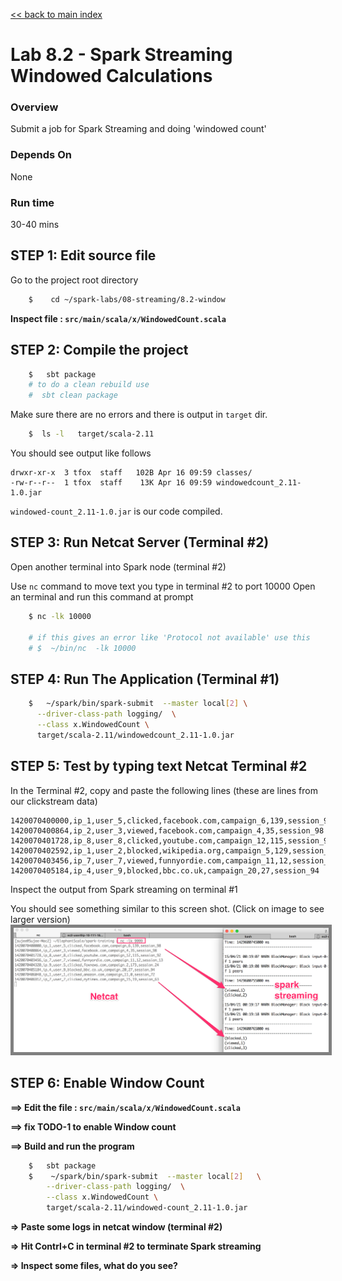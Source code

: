 <link rel='stylesheet' href='../../assets/css/main.css'/>

[<< back to main index](../../README.md)

# Lab 8.2 - Spark Streaming Windowed Calculations

### Overview
Submit a job for Spark Streaming and doing 'windowed count'

### Depends On
None

### Run time
30-40 mins


## STEP 1: Edit source file
Go to the project root directory
```bash
    $    cd ~/spark-labs/08-streaming/8.2-window
```

**Inspect file : `src/main/scala/x/WindowedCount.scala`**  


## STEP 2: Compile the project

```bash
    $   sbt package
    # to do a clean rebuild use
    #  sbt clean package
```

Make sure there are no errors and there is output in `target` dir.
```bash
    $  ls -l   target/scala-2.11
```

You should see output like follows

```console
drwxr-xr-x  3 tfox  staff   102B Apr 16 09:59 classes/
-rw-r--r--  1 tfox  staff    13K Apr 16 09:59 windowedcount_2.11-1.0.jar
```

`windowed-count_2.11-1.0.jar`  is our code compiled.

## STEP 3: Run Netcat Server (Terminal #2)
Open another terminal into Spark node (terminal #2)

Use `nc` command to move text you type in terminal #2 to port 10000
Open an terminal and run this command at prompt

```bash
    $ nc -lk 10000

    # if this gives an error like 'Protocol not available' use this
    # $  ~/bin/nc  -lk 10000
```


## STEP 4: Run The Application  (Terminal #1)
```bash
    $   ~/spark/bin/spark-submit  --master local[2] \
      --driver-class-path logging/  \
      --class x.WindowedCount \
      target/scala-2.11/windowedcount_2.11-1.0.jar
```



## STEP 5:  Test by typing text Netcat Terminal #2

In the Terminal #2, copy and paste the following lines (these are lines from our clickstream data)
```
1420070400000,ip_1,user_5,clicked,facebook.com,campaign_6,139,session_98
1420070400864,ip_2,user_3,viewed,facebook.com,campaign_4,35,session_98
1420070401728,ip_8,user_8,clicked,youtube.com,campaign_12,115,session_92
1420070402592,ip_1,user_2,blocked,wikipedia.org,campaign_5,129,session_91
1420070403456,ip_7,user_7,viewed,funnyordie.com,campaign_11,12,session_13
1420070405184,ip_4,user_9,blocked,bbc.co.uk,campaign_20,27,session_94
```

Inspect the output from Spark streaming on terminal #1

You should see something similar to this screen shot.
(Click on image to see larger version)   
<a href="../../assets/images/8.2-streaming-small.png"><img src="../../assets/images/8.2-streaming-small.png" style="border: 5px solid grey; max-width:100%;"/></a>


## STEP 6: Enable Window Count
**==> Edit the file : `src/main/scala/x/WindowedCount.scala`**  

**==> fix TODO-1 to enable Window count**

**==> Build and run the program**
```bash
    $   sbt package
    $    ~/spark/bin/spark-submit  --master local[2]   \
        --driver-class-path logging/  \
        --class x.WindowedCount \
        target/scala-2.11/windowed-count_2.11-1.0.jar
```

**=> Paste some logs in netcat window (terminal #2)**

**=> Hit Contrl+C in terminal #2 to terminate Spark streaming**

**=> Inspect some files, what do you see?**
